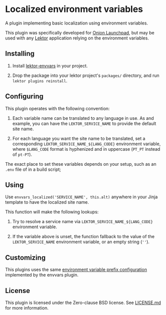 # Localized environment variables

A plugin implementing basic localization using environment variables.

This plugin was specifically developed for [Onion Launchpad][], but may be used
with any [Lektor][] application relying on the environment variables.

[Onion Launchpad]: https://gitlab.torproject.org/tpo/onion-services/onion-launchpad
[Lektor]: https://www.getlektor.com

## Installing

1. Install [lektor-envvars][] in your project.

2. Drop the package into your lektor project's `packages/` directory, and run
   `lektor plugins reinstall`.

[lektor-envvars]: https://github.com/roadsideseb/lektor-envvars

## Configuring

This plugin operates with the following convention:

1. Each variable name can be translated to any language in use. As and
   example, you can have the `LEKTOR_SERVICE_NAME` to provide the default site
   name.

2. For each language you want the site name to be translated, set a
   corresponding `LEKTOR_SERVICE_NAME_${LANG_CODE}` environment variable, where
   `$LANG_CODE` format is hyphenized and in uppercase (`PT_PT` instead of `pt-PT`).

The exact place to set these variables depends on your setup, such as an `.env`
file of in a build script;

## Using

Use `envvars_localized('SERVICE_NAME', this.alt)` anywhere in your Jinja
template to have the localized site name.

This function will make the following lookups:

1. Try to resolve a service name via `LEKTOR_SERVICE_NAME_${LANG_CODE}`
   environment variable.

2. If the variable above is unset, the function fallback to the value of the
   `LEKTOR_SERVICE_NAME` environment variable, or an empty string (`''`).

## Customizing

This plugins uses the same [environment variable prefix configuration][]
implemented by the envvars plugin.

[environment variable prefix configuration]: https://github.com/roadsideseb/lektor-envvars#custom-prefixes-or-no-prefix

## License

This plugin is licensed under the Zero-clause BSD license. See
[LICENSE.md](LICENSE.md) for more information.
